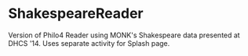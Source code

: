 # ShakespeareReader
Version of Philo4 Reader using MONK's Shakespeare data presented at DHCS '14. Uses separate activity for Splash page.
